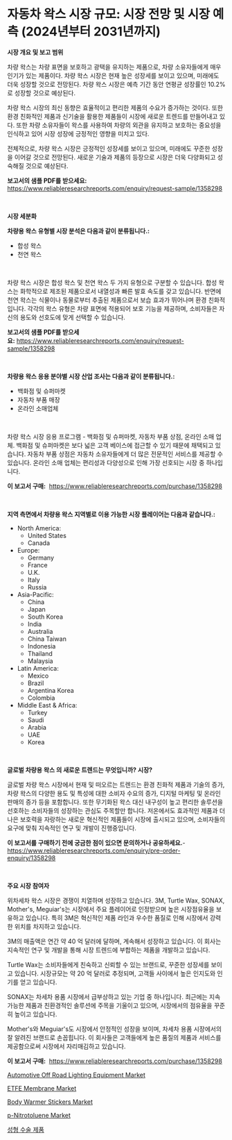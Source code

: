 <p><h1>자동차 왁스 시장 규모: 시장 전망 및 시장 예측 (2024년부터 2031년까지)</h1></p><p><strong>시장 개요 및 보고 범위</strong></p>
<p><p>차량 왁스는 차량 표면을 보호하고 광택을 유지하는 제품으로, 차량 소유자들에게 매우 인기가 있는 제품이다. 차량 왁스 시장은 현재 높은 성장세를 보이고 있으며, 미래에도 더욱 성장할 것으로 전망된다. 차량 왁스 시장은 예측 기간 동안 연평균 성장률인 10.2%로 성장할 것으로 예상된다.</p><p>차량 왁스 시장의 최신 동향은 효율적이고 편리한 제품의 수요가 증가하는 것이다. 또한 환경 친화적인 제품과 신기술을 활용한 제품들이 시장에 새로운 트렌드를 만들어내고 있다. 또한 차량 소유자들이 왁스를 사용하여 차량의 외관을 유지하고 보호하는 중요성을 인식하고 있어 시장 성장에 긍정적인 영향을 미치고 있다.</p><p>전체적으로, 차량 왁스 시장은 긍정적인 성장세를 보이고 있으며, 미래에도 꾸준한 성장을 이어갈 것으로 전망된다. 새로운 기술과 제품의 등장으로 시장은 더욱 다양화되고 성숙해질 것으로 예상된다.</p></p>
<p><strong>보고서의 샘플 PDF를 받으세요:</strong> <a href="https://www.reliableresearchreports.com/enquiry/request-sample/1358298">https://www.reliableresearchreports.com/enquiry/request-sample/1358298</a></p>
<p>&nbsp;</p>
<p><strong>시장 세분화</strong></p>
<p><strong>차량용 왁스 유형별 시장 분석은 다음과 같이 분류됩니다.:</strong></p>
<p><ul><li>합성 왁스</li><li>천연 왁스</li></ul></p>
<p>&nbsp;</p>
<p><p>차량 왁스 시장은 합성 왁스 및 천연 왁스 두 가지 유형으로 구분할 수 있습니다. 합성 왁스는 화학적으로 제조된 제품으로서 내열성과 빠른 발효 속도를 갖고 있습니다. 반면에 천연 왁스는 식물이나 동물로부터 추출된 제품으로서 보습 효과가 뛰어나며 환경 친화적입니다. 각각의 왁스 유형은 차량 표면에 적용되어 보호 기능을 제공하며, 소비자들은 자신의 용도와 선호도에 맞게 선택할 수 있습니다.</p></p>
<p><strong>보고서의 샘플 PDF를 받으세요:</strong>&nbsp;<a href="https://www.reliableresearchreports.com/enquiry/request-sample/1358298">https://www.reliableresearchreports.com/enquiry/request-sample/1358298</a></p>
<p>&nbsp;</p>
<p><strong> 차량용 왁스 응용 분야별 시장 산업 조사는 다음과 같이 분류됩니다.:</strong></p>
<p><ul><li>백화점 및 슈퍼마켓</li><li>자동차 부품 매장</li><li>온라인 소매업체</li></ul></p>
<p>&nbsp;</p>
<p><p>차량 왁스 시장 응용 프로그램 - 백화점 및 슈퍼마켓, 자동차 부품 상점, 온라인 소매 업체. 백화점 및 슈퍼마켓은 보다 넓은 고객 베이스에 접근할 수 있기 때문에 채택되고 있습니다. 자동차 부품 상점은 자동차 소유자들에게 더 많은 전문적인 서비스를 제공할 수 있습니다. 온라인 소매 업체는 편리성과 다양성으로 인해 가장 선호되는 시장 중 하나입니다.</p></p>
<p><strong>이 보고서 구매:</strong>&nbsp; <a href="https://www.reliableresearchreports.com/purchase/1358298">https://www.reliableresearchreports.com/purchase/1358298</a></p>
<p>&nbsp;</p>
<p><strong>지역 측면에서 차량용 왁스 지역별로 이용 가능한 시장 플레이어는 다음과 같습니다.:</strong></p>
<p><ul>
    <li>
        North America:
        <ul>
            <li>United States</li>
            <li>Canada</li>
        </ul>
    </li>
    <li>
        Europe:
        <ul>
            <li>Germany</li>
            <li>France</li>
            <li>U.K.</li>
            <li>Italy</li>
            <li>Russia</li>
        </ul>
    </li>
    <li>
        Asia-Pacific:
        <ul>
            <li>China</li>
            <li>Japan</li>
            <li>South Korea</li>
            <li>India</li>
            <li>Australia</li>
            <li>China Taiwan</li>
            <li>Indonesia</li>
            <li>Thailand</li>
            <li>Malaysia</li>
        </ul>
    </li>
    <li>
        Latin America:
        <ul>
            <li>Mexico</li>
            <li>Brazil</li>
            <li>Argentina Korea</li>
            <li>Colombia</li>
        </ul>
    </li>
    <li>
        Middle East & Africa:
        <ul>
            <li>Turkey</li>
            <li>Saudi</li>
            <li>Arabia</li>
            <li>UAE</li>
            <li>Korea</li>
        </ul>
    </li>
    </ul></p>
<p>&nbsp;</p>
<p><strong>글로벌 차량용 왁스 의 새로운 트렌드는 무엇입니까? 시장?</strong></p>
<p><p>글로벌 차량 왁스 시장에서 현재 및 떠오르는 트렌드는 환경 친화적 제품과 기술의 증가, 차량 왁스의 다양한 용도 및 특성에 대한 소비자 수요의 증가, 디지털 마케팅 및 온라인 판매의 증가 등을 포함합니다. 또한 무기화된 왁스 대신 내구성이 높고 편리한 솔루션을 선호하는 소비자들의 성장하는 관심도 주목할만 합니다. 저온에서도 효과적인 제품과 더 나은 보호력을 자랑하는 새로운 혁신적인 제품들이 시장에 출시되고 있으며, 소비자들의 요구에 맞춰 지속적인 연구 및 개발이 진행중입니다.</p></p>
<p><strong>이 보고서를 구매하기 전에 궁금한 점이 있으면 문의하거나 공유하세요.</strong>- <a href="https://www.reliableresearchreports.com/enquiry/pre-order-enquiry/1358298">https://www.reliableresearchreports.com/enquiry/pre-order-enquiry/1358298</a></p>
<p>&nbsp;</p>
<p><strong>주요 시장 참여자</strong></p>
<p><p>위차세차 왁스 시장은 경쟁이 치열하며 성장하고 있습니다. 3M, Turtle Wax, SONAX, Mother's, Meguiar's는 시장에서 주요 플레이어로 인정받으며 높은 시장점유율을 보유하고 있습니다. 특히 3M은 혁신적인 제품 라인과 우수한 품질로 인해 시장에서 강력한 위치를 차지하고 있습니다. </p><p>3M의 매출액은 연간 약 40 억 달러에 달하며, 계속해서 성장하고 있습니다. 이 회사는 지속적인 연구 및 개발을 통해 시장 트렌드에 부합하는 제품을 개발하고 있습니다. </p><p>Turtle Wax는 소비자들에게 친숙하고 신뢰할 수 있는 브랜드로, 꾸준한 성장세를 보이고 있습니다. 시장규모는 약 20 억 달러로 추정되며, 고객들 사이에서 높은 인지도와 인기를 얻고 있습니다. </p><p>SONAX는 차세차 용품 시장에서 급부상하고 있는 기업 중 하나입니다. 최근에는 지속가능한 제품과 친환경적인 솔루션에 주목을 기울이고 있으며, 시장에서의 점유율을 꾸준히 높이고 있습니다. </p><p>Mother's와 Meguiar's도 시장에서 안정적인 성장을 보이며, 차세차 용품 시장에서의 잘 알려진 브랜드로 손꼽힙니다. 이 회사들은 고객들에게 높은 품질의 제품과 서비스를 제공함으로써 시장에서 자리매김하고 있습니다.</p></p>
<p><strong>이 보고서 구매:</strong>&nbsp;&nbsp;<a href="https://www.reliableresearchreports.com/purchase/1358298">https://www.reliableresearchreports.com/purchase/1358298</a></p>
<p><p><a href="https://issuu.com/reportprime-2/docs/automotive-off-road-lighting-equipment-market-size">Automotive Off Road Lighting Equipment Market</a></p><p><a href="https://github.com/PeterParrish5/Market-Research-Report-List-3/blob/main/etfe-membrane-market.md">ETFE Membrane Market</a></p><p><a href="https://changeable-paste-463.notion.site/Body-Warmer-Stickers-Market-Size-Market-Trends-and-Growth-Outlook-forecasted-for-period-from-2024--69e367a8c3ca494891f3b516e7b754ff">Body Warmer Stickers Market</a></p><p><a href="https://issuu.com/reportprime-2/docs/p-nitrotoluene-market-size-2030.pptx">p-Nitrotoluene Market</a></p><p><a href="https://medium.com/@brisamorar2023/%EB%AF%B8%EC%9A%A9-%EC%88%98%EC%88%A0-%EC%A0%9C%ED%92%88-%EC%8B%9C%EC%9E%A5-%EB%B6%84%EC%84%9D-cagr-%EC%8B%9C%EC%9E%A5-%EC%84%B8%EB%B6%84%ED%99%94-%EB%B0%8F-%EC%84%B8%EA%B3%84-%EC%82%B0%EC%97%85-%EA%B0%9C%EC%9A%94-e8e33e1b1e91">성형 수술 제품</a></p></p>
